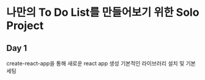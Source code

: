 # 나만의 To Do List를 만들어보기 위한 Solo Project

## Day 1
create-react-app을 통해 새로운 react app 생성
기본적인 라이브러리 설치 및 기본 세팅